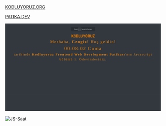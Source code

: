 [KODLUYORUZ.ORG](https://www.kodluyoruz.org/)

[PATIKA.DEV](https://www.patika.dev/tr)

![JS-SAAT-GIF](https://raw.githubusercontent.com/Kodluyoruz/taskforce/main/javascript/javascript-temel/odev1/figures/clock.gif)

![JS-Saat](https://user-images.githubusercontent.com/76761090/156689924-ee835dfe-cd19-4cc9-8973-ae22b1ff6d05.png)


